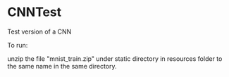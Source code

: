 # CNNTest
Test version of a CNN

To run:

unzip the file "mnist_train.zip" under static directory in resources folder to the same name in the same directory. 
